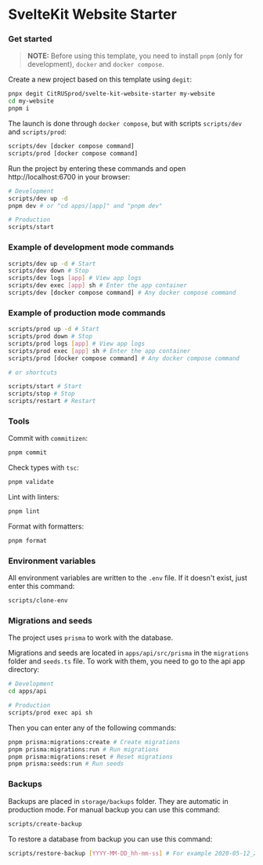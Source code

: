 # SvelteKit Website Starter

### Get started

> **NOTE:** Before using this template, you need to install `pnpm` (only for development), `docker` and `docker compose`.

Create a new project based on this template using `degit`:

```sh
pnpx degit CitRUSprod/svelte-kit-website-starter my-website
cd my-website
pnpm i
```

The launch is done through `docker compose`, but with scripts `scripts/dev` and `scripts/prod`:

```sh
scripts/dev [docker compose command]
scripts/prod [docker compose command]
```

Run the project by entering these commands and open http://localhost:6700 in your browser:

```sh
# Development
scripts/dev up -d
pnpm dev # or "cd apps/[app]" and "pnpm dev"

# Production
scripts/start
```

### Example of development mode commands

```sh
scripts/dev up -d # Start
scripts/dev down # Stop
scripts/dev logs [app] # View app logs
scripts/dev exec [app] sh # Enter the app container
scripts/dev [docker compose command] # Any docker compose command
```

### Example of production mode commands

```sh
scripts/prod up -d # Start
scripts/prod down # Stop
scripts/prod logs [app] # View app logs
scripts/prod exec [app] sh # Enter the app container
scripts/prod [docker compose command] # Any docker compose command

# or shortcuts

scripts/start # Start
scripts/stop # Stop
scripts/restart # Restart
```

### Tools

Commit with `commitizen`:

```sh
pnpm commit
```

Check types with `tsc`:

```sh
pnpm validate
```

Lint with linters:

```sh
pnpm lint
```

Format with formatters:

```sh
pnpm format
```

### Environment variables

All environment variables are written to the `.env` file. If it doesn't exist, just enter this command:

```sh
scripts/clone-env
```

### Migrations and seeds

The project uses `prisma` to work with the database.

Migrations and seeds are located in `apps/api/src/prisma` in the `migrations` folder and `seeds.ts` file. To work with them, you need to go to the api app directory:

```sh
# Development
cd apps/api

# Production
scripts/prod exec api sh
```

Then you can enter any of the following commands:

```sh
pnpm prisma:migrations:create # Create migrations
pnpm prisma:migrations:run # Run migrations
pnpm prisma:migrations:reset # Reset migrations
pnpm prisma:seeds:run # Run seeds
```

### Backups

Backups are placed in `storage/backups` folder. They are automatic in production mode. For manual backup you can use this command:

```sh
scripts/create-backup
```

To restore a database from backup you can use this command:

```sh
scripts/restore-backup [YYYY-MM-DD_hh-mm-ss] # For example 2020-05-12_21-35-00
```
